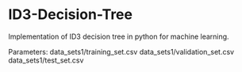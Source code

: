 # ID3-Decision-Tree
Implementation of ID3 decision tree in python for machine learning.

Parameters: data_sets1/training_set.csv data_sets1/validation_set.csv data_sets1/test_set.csv